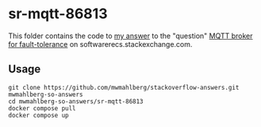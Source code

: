 sr-mqtt-86813
=============

This folder contains the code to [my answer][myanswer] to the "question"
[MQTT broker for fault-tolerance][question] on softwarerecs.stackexchange.com.

Usage
-----

```
git clone https://github.com/mwmahlberg/stackoverflow-answers.git mwmahlberg-so-answers
cd mwmahlberg-so-answers/sr-mqtt-86813
docker compose pull
docker compose up
```


[myanswer]: https://example.com
[question]: https://softwarerecs.stackexchange.com/questions/86813/mqtt-broker-for-fault-tolerance
